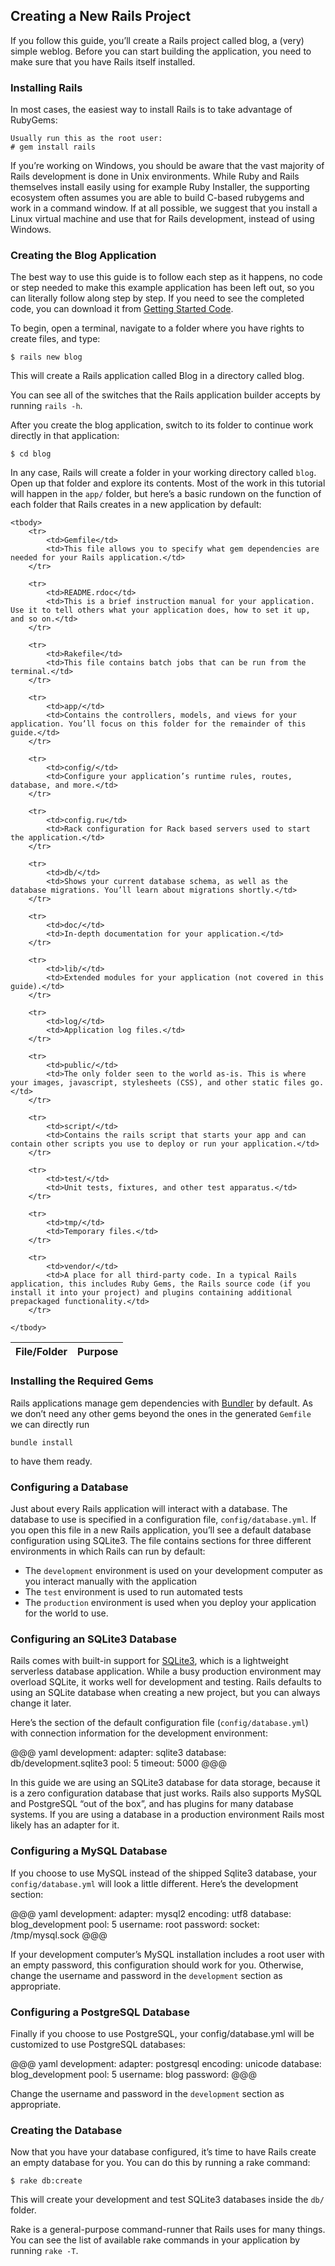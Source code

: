 ## Creating a New Rails Project

If you follow this guide, you’ll create a Rails project called blog, a (very) simple weblog. Before you can start building the application, you need to make sure that you have Rails itself installed.

### Installing Rails

In most cases, the easiest way to install Rails is to take advantage of RubyGems:

	Usually run this as the root user:
	# gem install rails

<p class="notice">
	If you’re working on Windows, you should be aware that the vast majority of Rails development is done in Unix environments. While Ruby and Rails themselves install easily using for example Ruby Installer, the supporting ecosystem often assumes you are able to build C-based rubygems and work in a command window. If at all possible, we suggest that you install a Linux virtual machine and use that for Rails development, instead of using Windows.
</p>

### Creating the Blog Application

The best way to use this guide is to follow each step as it happens, no code or step needed to make this example application has been left out, so you can literally follow along step by step. If you need to see the completed code, you can download it from [Getting Started Code](http://github.com/mikel/getting-started-code).

To begin, open a terminal, navigate to a folder where you have rights to create files, and type:

	$ rails new blog

This will create a Rails application called Blog in a directory called blog.

<p class="notice">
	You can see all of the switches that the Rails application builder accepts by running <code>rails -h</code>.
</p>

After you create the blog application, switch to its folder to continue work directly in that application:

	$ cd blog

In any case, Rails will create a folder in your working directory called `blog`. Open up that folder and explore its contents. Most of the work in this tutorial will happen in the `app/` folder, but here’s a basic rundown on the function of each folder that Rails creates in a new application by default:

<table>
	<thead>
		<tr>
			<th>File/Folder	</th>
			<th>Purpose</th>
		</tr>
	</thead>

	<tbody>
		<tr>
			<td>Gemfile</td>
			<td>This file allows you to specify what gem dependencies are needed for your Rails application.</td>
		</tr>

		<tr>
			<td>README.rdoc</td>
			<td>This is a brief instruction manual for your application. Use it to tell others what your application does, how to set it up, and so on.</td>
		</tr>

		<tr>
			<td>Rakefile</td>
			<td>This file contains batch jobs that can be run from the terminal.</td>
		</tr>

		<tr>
			<td>app/</td>
			<td>Contains the controllers, models, and views for your application. You’ll focus on this folder for the remainder of this guide.</td>
		</tr>

		<tr>
			<td>config/</td>
			<td>Configure your application’s runtime rules, routes, database, and more.</td>
		</tr>

		<tr>
			<td>config.ru</td>
			<td>Rack configuration for Rack based servers used to start the application.</td>
		</tr>

		<tr>
			<td>db/</td>
			<td>Shows your current database schema, as well as the database migrations. You’ll learn about migrations shortly.</td>
		</tr>

		<tr>
			<td>doc/</td>
			<td>In-depth documentation for your application.</td>
		</tr>

		<tr>
			<td>lib/</td>
			<td>Extended modules for your application (not covered in this guide).</td>
		</tr>

		<tr>
			<td>log/</td>
			<td>Application log files.</td>
		</tr>

		<tr>
			<td>public/</td>
			<td>The only folder seen to the world as-is. This is where your images, javascript, stylesheets (CSS), and other static files go.</td>
		</tr>

		<tr>
			<td>script/</td>
			<td>Contains the rails script that starts your app and can contain other scripts you use to deploy or run your application.</td>
		</tr>

		<tr>
			<td>test/</td>
			<td>Unit tests, fixtures, and other test apparatus.</td>
		</tr>

		<tr>
			<td>tmp/</td>
			<td>Temporary files.</td>
		</tr>

		<tr>
			<td>vendor/</td>
			<td>A place for all third-party code. In a typical Rails application, this includes Ruby Gems, the Rails source code (if you install it into your project) and plugins containing additional prepackaged functionality.</td>
		</tr>

	</tbody>
</table>

### Installing the Required Gems

Rails applications manage gem dependencies with [Bundler](http://www.github.com/carlhuda/bundler) by default. As we don’t need any other gems beyond the ones in the generated `Gemfile` we can directly run

	bundle install

to have them ready.

### Configuring a Database

Just about every Rails application will interact with a database. The database to use is specified in a configuration file, `config/database.yml`. If you open this file in a new Rails application, you’ll see a default database configuration using SQLite3. The file contains sections for three different environments in which Rails can run by default:

* The `development` environment is used on your development computer as you interact manually with the application
* The `test` environment is used to run automated tests
* The `production` environment is used when you deploy your application for the world to use.

### Configuring an SQLite3 Database

Rails comes with built-in support for [SQLite3](http://www.sqlite.org/), which is a lightweight serverless database application. While a busy production environment may overload SQLite, it works well for development and testing. Rails defaults to using an SQLite database when creating a new project, but you can always change it later.

Here’s the section of the default configuration file (`config/database.yml`) with connection information for the development environment:

@@@ yaml
development:
  adapter: sqlite3
  database: db/development.sqlite3
  pool: 5
  timeout: 5000
@@@

<p class="notice">
	In this guide we are using an SQLite3 database for data storage, because it is a zero configuration database that just works. Rails also supports MySQL and PostgreSQL “out of the box”, and has plugins for many database systems. If you are using a database in a production environment Rails most likely has an adapter for it.
</p>

### Configuring a MySQL Database

If you choose to use MySQL instead of the shipped Sqlite3 database, your `config/database.yml` will look a little different. Here’s the development section:

@@@ yaml
development:
  adapter: mysql2
  encoding: utf8
  database: blog_development
  pool: 5
  username: root
  password:
  socket: /tmp/mysql.sock
@@@

If your development computer’s MySQL installation includes a root user with an empty password, this configuration should work for you. Otherwise, change the username and password in the `development` section as appropriate.

### Configuring a PostgreSQL Database

Finally if you choose to use PostgreSQL, your config/database.yml will be customized to use PostgreSQL databases:

@@@ yaml
development:
  adapter: postgresql
  encoding: unicode
  database: blog_development
  pool: 5
  username: blog
  password:
@@@

Change the username and password in the `development` section as appropriate.

### Creating the Database

Now that you have your database configured, it’s time to have Rails create an empty database for you. You can do this by running a rake command:

	$ rake db:create

This will create your development and test SQLite3 databases inside the `db/` folder.

<p class="notice">
	Rake is a general-purpose command-runner that Rails uses for many things. You can see the list of available rake commands in your application by running <code>rake -T</code>.
</p>